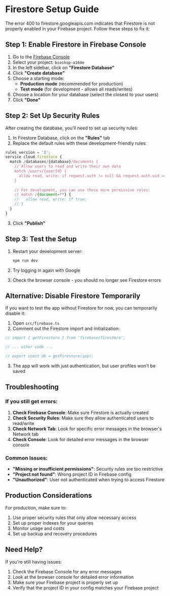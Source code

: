 # Firestore Setup Guide

The error 400 to firestore.googleapis.com indicates that Firestore is not properly enabled in your Firebase project. Follow these steps to fix it:

## Step 1: Enable Firestore in Firebase Console

1. Go to the [Firebase Console](https://console.firebase.google.com/)
2. Select your project: `bioshop-a164e`
3. In the left sidebar, click on **"Firestore Database"**
4. Click **"Create database"**
5. Choose a starting mode:
   - **Production mode** (recommended for production)
   - **Test mode** (for development - allows all reads/writes)
6. Choose a location for your database (select the closest to your users)
7. Click **"Done"**

## Step 2: Set Up Security Rules

After creating the database, you'll need to set up security rules:

1. In Firestore Database, click on the **"Rules"** tab
2. Replace the default rules with these development-friendly rules:

```javascript
rules_version = '2';
service cloud.firestore {
  match /databases/{database}/documents {
    // Allow users to read and write their own data
    match /users/{userId} {
      allow read, write: if request.auth != null && request.auth.uid == userId;
    }
    
    // For development, you can use these more permissive rules:
    // match /{document=**} {
    //   allow read, write: if true;
    // }
  }
}
```

3. Click **"Publish"**

## Step 3: Test the Setup

1. Restart your development server:
   ```bash
   npm run dev
   ```

2. Try logging in again with Google
3. Check the browser console - you should no longer see Firestore errors

## Alternative: Disable Firestore Temporarily

If you want to test the app without Firestore for now, you can temporarily disable it:

1. Open `src/firebase.ts`
2. Comment out the Firestore import and initialization:

```typescript
// import { getFirestore } from 'firebase/firestore';

// ... other code ...

// export const db = getFirestore(app);
```

3. The app will work with just authentication, but user profiles won't be saved

## Troubleshooting

### If you still get errors:

1. **Check Firebase Console**: Make sure Firestore is actually created
2. **Check Security Rules**: Make sure they allow authenticated users to read/write
3. **Check Network Tab**: Look for specific error messages in the browser's Network tab
4. **Check Console**: Look for detailed error messages in the browser console

### Common Issues:

- **"Missing or insufficient permissions"**: Security rules are too restrictive
- **"Project not found"**: Wrong project ID in Firebase config
- **"Unauthorized"**: User not authenticated when trying to access Firestore

## Production Considerations

For production, make sure to:

1. Use proper security rules that only allow necessary access
2. Set up proper indexes for your queries
3. Monitor usage and costs
4. Set up backup and recovery procedures

## Need Help?

If you're still having issues:

1. Check the Firebase Console for any error messages
2. Look at the browser console for detailed error information
3. Make sure your Firebase project is properly set up
4. Verify that the project ID in your config matches your Firebase project 